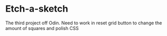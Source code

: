 # Etch-a-sketch
The third project off Odin. Need to work in reset grid button to change the amount of squares and polish CSS
